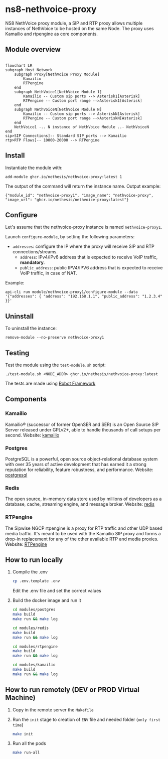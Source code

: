# ns8-nethvoice-proxy

NS8 NethVoice proxy module, a SIP and RTP proxy allows multiple instances of
NethVoice to be hosted on the same Node.
The proxy uses Kamailio and rtpengine as core components.

## Module overview

```mermaid

flowchart LR
subgraph Host Network
    subgraph Proxy[NethVoice Proxy Module]
        Kamailio
        RTPengine
    end
    subgraph NethVoice1[NethVoice Module 1]
        Kamailio -- Custom sip ports --> Asterisk1[Asterisk]
        RTPengine -- Custom port range -->Asterisk1[Asterisk]
    end
    subgraph NethVoiceN[NethVoice Module N]
        Kamailio -- Custom sip ports --> AsteriskN[Asterisk]
        RTPengine -- Custom port range -->AsteriskN[Asterisk]
    end
    NethVoice1 -.. N instance of NethVoice Module ..- NethVoiceN
end
sip>SIP Connections]-- Standard SIP ports --> Kamailio
rtp>RTP Flows]-- 10000-20000 --> RTPengine
```

## Install

Instantiate the module with:

    add-module ghcr.io/nethesis/nethvoice-proxy:latest 1

The output of the command will return the instance name.
Output example:

    {"module_id": "nethvoice-proxy1", "image_name": "nethvoice-proxy", "image_url": "ghcr.io/nethesis/nethvoice-proxy:latest"}

## Configure

Let's assume that the nethvoice-proxy instance is named `nethvoice-proxy1`.

Launch `configure-module`, by setting the following parameters:

- `addresses`: configure the IP where the proxy will receive SIP and RTP connections/streams.
  - `address`: IPv4/IPv6 address that is expected to receive VoIP traffic, **mandatory**.
  - `public_address`: public IPV4/IPV6 address that is expected to receive
    VoIP traffic, in case of NAT.

Example:

    api-cli run module/nethvoice-proxy1/configure-module --data '{"addresses": { "address": "192.168.1.1", "public_address": "1.2.3.4" }}'

## Uninstall

To uninstall the instance:

    remove-module --no-preserve nethvoice-proxy1

## Testing

Test the module using the `test-module.sh` script:

    ./test-module.sh <NODE_ADDR> ghcr.io/nethesis/nethvoice-proxy:latest

The tests are made using [Robot Framework](https://robotframework.org/)

## Components

### Kamailio

Kamailio® (successor of former OpenSER and SER) is an Open Source SIP Server
released under GPLv2+, able to handle thousands of call setups per second.
Website: [kamailio](https://www.kamailio.org/w/)

### Postgres

PostgreSQL is a powerful, open source object-relational database system with over
35 years of active development that has earned it a strong reputation for
reliability, feature robustness, and performance.
Website: [postgresql](https://www.postgresql.org/)

### Redis

The open source, in-memory data store used by millions of developers as a
database, cache, streaming engine, and message broker.
Website: [redis](https://redis.io/)

### RTPengine

The Sipwise NGCP rtpengine is a proxy for RTP traffic and other UDP based media
traffic. It's meant to be used with the Kamailio SIP proxy and forms a drop-in
replacement for any of the other available RTP and media proxies.
Website: [RTPengine](https://github.com/sipwise/rtpengine)

## How to run locally

1. Compile the .env

   ```bash
   cp .env.template .env
   ```

   Edit the .env file and set the correct values

1. Build the docker image and run it

   ```bash
   cd modules/postgres
   make build
   make run && make log

   cd modules/redis
   make build
   make run && make log

   cd modules/rtpengine
   make build
   make run && make log

   cd modules/kamailio
   make build
   make run && make log
   ```

## How to run remotely (DEV or PROD Virtual Machine)

1. Copy in the remote server the `Makefile`
1. Run the `init` stage to creation of `ENV` file and needed folder
   (`only first time`)

   ```bash
   make init
   ```

1. Run all the pods

   ```bash
   make run-all
   ```
